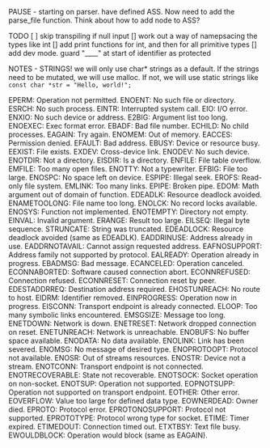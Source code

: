 PAUSE - starting on parser. have defined ASS. Now need to add the parse_file function. Think about how to add node to ASS?


TODO 
    [ ] skip transpiling if null input
    [] work out a way of namepsacing the types like int
    [] add print functions for int, and then for all primitive types
    [] add dev mode. guard "____" at start of identifier as protected


NOTES
    - STRINGS! we will only use char* strings as a default. If the strings need to be mutated, we will use malloc. If not, we will use static strings like `const char *str = "Hello, world!";`





EPERM: Operation not permitted.
ENOENT: No such file or directory.
ESRCH: No such process.
EINTR: Interrupted system call.
EIO: I/O error.
ENXIO: No such device or address.
E2BIG: Argument list too long.
ENOEXEC: Exec format error.
EBADF: Bad file number.
ECHILD: No child processes.
EAGAIN: Try again.
ENOMEM: Out of memory.
EACCES: Permission denied.
EFAULT: Bad address.
EBUSY: Device or resource busy.
EEXIST: File exists.
EXDEV: Cross-device link.
ENODEV: No such device.
ENOTDIR: Not a directory.
EISDIR: Is a directory.
ENFILE: File table overflow.
EMFILE: Too many open files.
ENOTTY: Not a typewriter.
EFBIG: File too large.
ENOSPC: No space left on device.
ESPIPE: Illegal seek.
EROFS: Read-only file system.
EMLINK: Too many links.
EPIPE: Broken pipe.
EDOM: Math argument out of domain of function.
EDEADLK: Resource deadlock avoided.
ENAMETOOLONG: File name too long.
ENOLCK: No record locks available.
ENOSYS: Function not implemented.
ENOTEMPTY: Directory not empty.
EINVAL: Invalid argument.
ERANGE: Result too large.
EILSEQ: Illegal byte sequence.
STRUNCATE: String was truncated.
EDEADLOCK: Resource deadlock avoided (same as EDEADLK).
EADDRINUSE: Address already in use.
EADDRNOTAVAIL: Cannot assign requested address.
EAFNOSUPPORT: Address family not supported by protocol.
EALREADY: Operation already in progress.
EBADMSG: Bad message.
ECANCELED: Operation canceled.
ECONNABORTED: Software caused connection abort.
ECONNREFUSED: Connection refused.
ECONNRESET: Connection reset by peer.
EDESTADDRREQ: Destination address required.
EHOSTUNREACH: No route to host.
EIDRM: Identifier removed.
EINPROGRESS: Operation now in progress.
EISCONN: Transport endpoint is already connected.
ELOOP: Too many symbolic links encountered.
EMSGSIZE: Message too long.
ENETDOWN: Network is down.
ENETRESET: Network dropped connection on reset.
ENETUNREACH: Network is unreachable.
ENOBUFS: No buffer space available.
ENODATA: No data available.
ENOLINK: Link has been severed.
ENOMSG: No message of desired type.
ENOPROTOOPT: Protocol not available.
ENOSR: Out of streams resources.
ENOSTR: Device not a stream.
ENOTCONN: Transport endpoint is not connected.
ENOTRECOVERABLE: State not recoverable.
ENOTSOCK: Socket operation on non-socket.
ENOTSUP: Operation not supported.
EOPNOTSUPP: Operation not supported on transport endpoint.
EOTHER: Other error.
EOVERFLOW: Value too large for defined data type.
EOWNERDEAD: Owner died.
EPROTO: Protocol error.
EPROTONOSUPPORT: Protocol not supported.
EPROTOTYPE: Protocol wrong type for socket.
ETIME: Timer expired.
ETIMEDOUT: Connection timed out.
ETXTBSY: Text file busy.
EWOULDBLOCK: Operation would block (same as EAGAIN).